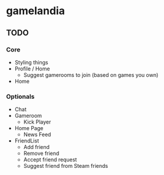 # gamelandia

## TODO

### Core

- Styling things
- Profile / Home
  - Suggest gamerooms to join (based on games you own)
- Home

### Optionals

- Chat
- Gameroom
  - Kick Player
- Home Page
  - News Feed
- FriendList
  - Add friend
  - Remove friend
  - Accept friend request
  - Suggest friend from Steam friends
